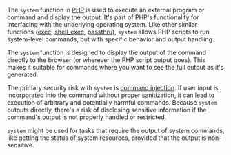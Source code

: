 The `system` function in [PHP](../programming/php.md) is used to execute an external program or command and display the output. It's part of PHP's functionality for interfacing with the underlying operating system. Like other similar functions ([exec](../programming/exec.md), [shell_exec](../programming/shexec.md), [passthru](../programming/passthru.md)), `system` allows PHP scripts to run system-level commands, but with specific behavior and output handling.

The `system` function is designed to display the output of the command directly to the browser (or wherever the PHP script output goes). This makes it suitable for commands where you want to see the full output as it's generated.

The primary security risk with `system` is [command injection](../security/commin.md). If user input is incorporated into the command without proper sanitization, it can lead to execution of arbitrary and potentially harmful commands. Because `system` outputs directly, there's a risk of disclosing sensitive information if the command's output is not properly handled or restricted.

`system` might be used for tasks that require the output of system commands, like getting the status of system resources, provided that the output is non-sensitive.